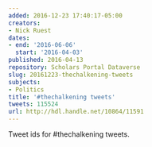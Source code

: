 ```yaml
---
added: 2016-12-23 17:40:17-05:00
creators:
- Nick Ruest
dates:
- end: '2016-06-06'
  start: '2016-04-03'
published: 2016-04-13
repository: Scholars Portal Dataverse
slug: 20161223-thechalkening-tweets
subjects:
- Politics
title: '#thechalkening tweets'
tweets: 115524
url: http://hdl.handle.net/10864/11591
---
```


Tweet ids for #thechalkening tweets.
